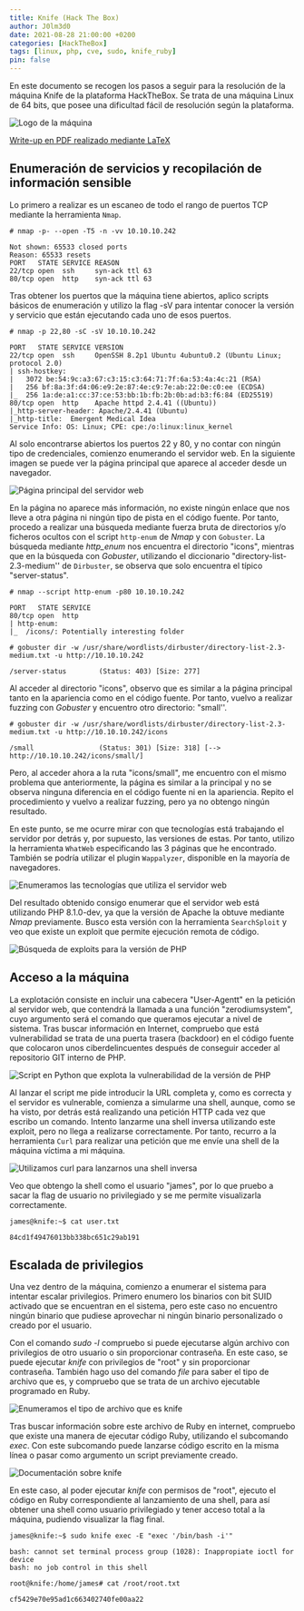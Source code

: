 ```yaml
---
title: Knife (Hack The Box)
author: J0lm3d0
date: 2021-08-28 21:00:00 +0200
categories: [HackTheBox]
tags: [linux, php, cve, sudo, knife_ruby]
pin: false
---
```


En este documento se recogen los pasos a seguir para la resolución de la máquina Knife de la plataforma HackTheBox. Se trata de una máquina Linux de 64 bits, que posee una dificultad fácil de resolución según la plataforma.

![Logo de la máquina](/assets/img/HTB/Knife/machine.png)

[Write-up en PDF realizado mediante LaTeX](/pdfs/Write_up_Knife.pdf)

## Enumeración de servicios y recopilación de información sensible

Lo primero a realizar es un escaneo de todo el rango de puertos TCP mediante la herramienta `Nmap`.

```
# nmap -p- --open -T5 -n -vv 10.10.10.242

Not shown: 65533 closed ports
Reason: 65533 resets
PORT   STATE SERVICE REASON
22/tcp open  ssh     syn-ack ttl 63
80/tcp open  http    syn-ack ttl 63
```

Tras obtener los puertos que la máquina tiene abiertos, aplico scripts básicos de enumeración y utilizo la flag -sV para intentar conocer la versión y servicio que están ejecutando cada uno de esos puertos.

```
# nmap -p 22,80 -sC -sV 10.10.10.242

PORT   STATE SERVICE VERSION
22/tcp open  ssh     OpenSSH 8.2p1 Ubuntu 4ubuntu0.2 (Ubuntu Linux; protocol 2.0)
| ssh-hostkey: 
|   3072 be:54:9c:a3:67:c3:15:c3:64:71:7f:6a:53:4a:4c:21 (RSA)
|   256 bf:8a:3f:d4:06:e9:2e:87:4e:c9:7e:ab:22:0e:c0:ee (ECDSA)
|_  256 1a:de:a1:cc:37:ce:53:bb:1b:fb:2b:0b:ad:b3:f6:84 (ED25519)
80/tcp open  http    Apache httpd 2.4.41 ((Ubuntu))
|_http-server-header: Apache/2.4.41 (Ubuntu)
|_http-title:  Emergent Medical Idea
Service Info: OS: Linux; CPE: cpe:/o:linux:linux_kernel
```

Al solo encontrarse abiertos los puertos 22 y 80, y no contar con ningún tipo de credenciales, comienzo enumerando el servidor web. En la siguiente imagen se puede ver la página principal que aparece al acceder desde un navegador.

![Página principal del servidor web](/assets/img/HTB/Knife/mainpage.png)

En la página no aparece más información, no existe ningún enlace que nos lleve a otra página ni ningún tipo de pista en el código fuente. Por tanto, procedo a realizar una búsqueda mediante fuerza bruta de directorios y/o ficheros ocultos con el script `http-enum` de *Nmap* y con `Gobuster`. La búsqueda mediante *http_enum* nos encuentra el directorio "icons", mientras que en la búsqueda con *Gobuster*, utilizando el diccionario "directory-list-2.3-medium'' de `Dirbuster`, se observa que solo encuentra el típico "server-status".

```
# nmap --script http-enum -p80 10.10.10.242

PORT   STATE SERVICE
80/tcp open  http
| http-enum: 
|_  /icons/: Potentially interesting folder
```

```
# gobuster dir -w /usr/share/wordlists/dirbuster/directory-list-2.3-medium.txt -u http://10.10.10.242

/server-status        (Status: 403) [Size: 277]

```

Al acceder al directorio "icons", observo que es similar a la página principal tanto en la apariencia como en el código fuente. Por tanto, vuelvo a realizar fuzzing con *Gobuster* y encuentro otro directorio: "small''.

```
# gobuster dir -w /usr/share/wordlists/dirbuster/directory-list-2.3-medium.txt -u http://10.10.10.242/icons

/small                (Status: 301) [Size: 318] [--> http://10.10.10.242/icons/small/]

```

Pero, al acceder ahora a la ruta "icons/small", me encuentro con el mismo problema que anteriormente, la página es similar a la principal y no se observa ninguna diferencia en el código fuente ni en la apariencia. Repito el procedimiento y vuelvo a realizar fuzzing, pero ya no obtengo ningún resultado.

En este punto, se me ocurre mirar con que tecnologías está trabajando el servidor por detrás y, por supuesto, las versiones de estas. Por tanto, utilizo la herramienta `WhatWeb` especificando las 3 páginas que he encontrado. También se podría utilizar el plugin `Wappalyzer`, disponible en la mayoría de navegadores.

![Enumeramos las tecnologías que utiliza el servidor web](/assets/img/HTB/Knife/whatweb.png)

Del resultado obtenido consigo enumerar que el servidor web está utilizando PHP 8.1.0-dev, ya que la versión de Apache la obtuve mediante *Nmap* previamente. Busco esta versión con la herramienta `SearchSploit` y veo que existe un exploit que permite ejecución remota de código.

![Búsqueda de exploits para la versión de PHP](/assets/img/HTB/Knife/searchsploit.png)

## Acceso a la máquina

La explotación consiste en incluir una cabecera "User-Agentt" en la petición al servidor web, que contendrá la llamada a una función "zerodiumsystem", cuyo argumento será el comando que queramos ejecutar a nivel de sistema. Tras buscar información en Internet, compruebo que está vulnerabilidad se trata de una puerta trasera (backdoor) en el código fuente que colocaron unos ciberdelincuentes después de conseguir acceder al repositorio GIT interno de PHP.

![Script en Python que explota la vulnerabilidad de la versión de PHP](/assets/img/HTB/Knife/phpexploit.png)

Al lanzar el script me pide introducir la URL completa y, como es correcta y el servidor es vulnerable, comienza a simularme una shell, aunque, como se ha visto, por detrás está realizando una petición HTTP cada vez que escribo un comando. Intento lanzarme una shell inversa utilizando este exploit, pero no llega a realizarse correctamente. Por tanto, recurro a la herramienta `Curl` para realizar una petición que me envíe una shell de la máquina víctima a mi máquina.

![Utilizamos curl para lanzarnos una shell inversa](/assets/img/HTB/Knife/revshell.png)

Veo que obtengo la shell como el usuario "james", por lo que pruebo a sacar la flag de usuario no privilegiado y se me permite visualizarla correctamente.

```
james@knife:~$ cat user.txt

84cd1f49476013bb338bc651c29ab191
```

## Escalada de privilegios

Una vez dentro de la máquina, comienzo a enumerar el sistema para intentar escalar privilegios. Primero enumero los binarios con bit SUID activado que se encuentran en el sistema, pero este caso no encuentro ningún binario que pudiese aprovechar ni ningún binario personalizado o creado por el usuario.

Con el comando *sudo -l* compruebo si puede ejecutarse algún archivo con privilegios de otro usuario o sin proporcionar contraseña. En este caso, se puede ejecutar *knife* con privilegios de "root" y sin proporcionar contraseña. También hago uso del comando *file* para saber el tipo de archivo que es, y compruebo que se trata de un archivo ejecutable programado en Ruby.

![Enumeramos el tipo de archivo que es *knife*](/assets/img/HTB/Knife/knifefile.png)

Tras buscar información sobre este archivo de Ruby en internet, compruebo que existe una manera de ejecutar código Ruby, utilizando el subcomando *exec*. Con este subcomando puede lanzarse código escrito en la misma línea o pasar como argumento un script previamente creado.

![Documentación sobre *knife*](/assets/img/HTB/Knife/knifedoc.png)

En este caso, al poder ejecutar *knife* con permisos de "root", ejecuto el código en Ruby correspondiente al lanzamiento de una shell, para así obtener una shell como usuario privilegiado y tener acceso total a la máquina, pudiendo visualizar la flag final.

```
james@knife:~$ sudo knife exec -E "exec '/bin/bash -i'"

bash: cannot set terminal process group (1028): Inappropiate ioctl for device
bash: no job control in this shell

root@knife:/home/james# cat /root/root.txt

cf5429e70e95ad1c663402740fe00aa22
```

